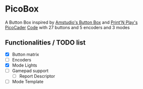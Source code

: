 # PicoBox 
A Button Box inspired by
 [Amstudio's Button Box](https://www.youtube.com/watch?v=Z7Sc4MJ8RPM) and
 [Print'N Play's PicoCader](https://www.youtube.com/watch?v=__QZQEOG6tA&list=PLCqMiPIJWEWBHHLyCWZHafTYt4dC371wn&index=10) 
 [Code](https://github.com/printnplay/PicoCader) 
 with 27 buttons and 5 encoders and 3 modes

 ## Functionalities / TODO list
- [x] Button matrix
- [ ] Encoders
- [x] Mode Lights
- [ ] Gamepad support 
  - [ ] Report Descriptor
- [ ] Mode Template
